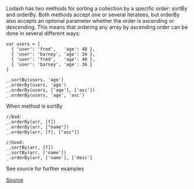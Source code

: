 Lodash has two methods for sorting a collection by a specific order: sortBy and orderBy. Both methods accept one or several iteratees, but orderBy also accepts an optional parameter whether the order is ascending or descending. This means that ordering any array by ascending order can be done in several different ways:

```
var users = [
  { 'user': 'fred',   'age': 48 },
  { 'user': 'barney', 'age': 34 },
  { 'user': 'fred',   'age': 40 },
  { 'user': 'barney', 'age': 36 }
]

_.sortBy(users, 'age')
_.orderBy(users, 'age')
_.orderBy(users, ['age'], ['asc'])
_.orderBy(users, 'age', 'asc')
```

When method is sortBy
```
//Bad:
_.orderBy(arr, [f])
_.orderBy(arr, ["name"])
_.orderBy(arr, [f], ["asc"])

//Good:
_.sortBy(arr, [f])
_.sortBy(arr, ['name'])
_.orderBy(arr, ['name'], ['desc']
```

See source for further examples

[Source](https://github.com/wix/eslint-plugin-lodash/blob/4673524ad4d7397c38feaad8ff72ff141af8810f/docs/rules/collection-ordering.md)
